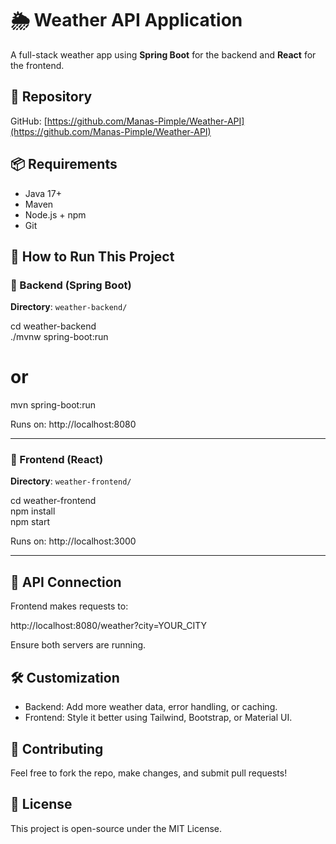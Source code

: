 # 🌦️ Weather API Application

A full-stack weather app using **Spring Boot** for the backend and **React** for the frontend.

## 📁 Repository

GitHub: [https://github.com/Manas-Pimple/Weather-API](https://github.com/Manas-Pimple/Weather-API)

## 📦 Requirements

- Java 17+
- Maven
- Node.js + npm
- Git

## 🚀 How to Run This Project

### 🧠 Backend (Spring Boot)

**Directory**: `weather-backend/`

cd weather-backend  
./mvnw spring-boot:run  
# or  
mvn spring-boot:run  

Runs on: http://localhost:8080

---

### 🎨 Frontend (React)

**Directory**: `weather-frontend/`

cd weather-frontend  
npm install  
npm start  

Runs on: http://localhost:3000

---

## 🔗 API Connection

Frontend makes requests to:

http://localhost:8080/weather?city=YOUR_CITY

Ensure both servers are running.

## 🛠️ Customization

- Backend: Add more weather data, error handling, or caching.
- Frontend: Style it better using Tailwind, Bootstrap, or Material UI.

## 🤝 Contributing

Feel free to fork the repo, make changes, and submit pull requests!

## 📄 License

This project is open-source under the MIT License.
